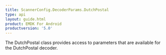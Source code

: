 ```yaml
---
title: ScannerConfig.DecoderParams.DutchPostal
type: api
layout: guide.html
product: EMDK For Android
productversion: '5.0'
---
```



The DutchPostal class provides access to parameters that are
 available for the DutchPostal decoder.





